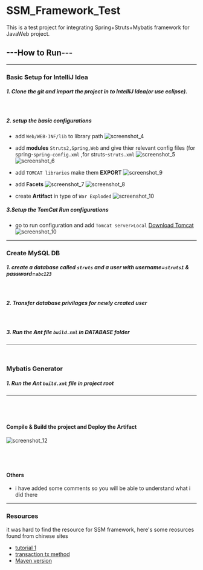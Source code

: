 # SSM_Framework_Test
This is a test project for integrating Spring+Struts+Mybatis framework for JavaWeb project. 

## ---How to Run---
------
### Basic Setup for IntelliJ Idea
##### 1. Clone the git and import the project in to IntelliJ Idea(or use eclipse).
&nbsp;
##### 2. setup the basic configurations
* add `Web/WEB-INF/lib` to library path
![screenshot_4](https://user-images.githubusercontent.com/18147085/33571605-90dc4516-d956-11e7-9c28-593adb3d0af4.jpg)

* add **modules** `Struts2,Spring,Web` and give thier relevant config files (for spring-`spring-config.xml` ,for struts-`struts.xml` 
![screenshot_5](https://user-images.githubusercontent.com/18147085/33571567-661e0e86-d956-11e7-911f-83a7a530c964.jpg)
    ![screenshot_6](https://user-images.githubusercontent.com/18147085/33571761-0fa383e6-d957-11e7-817e-464c3d536c17.jpg)

* add `TOMCAT libraries` make them **EXPORT**
 ![screenshot_9](https://user-images.githubusercontent.com/18147085/33571771-15b8faae-d957-11e7-9155-39aeefb10fce.jpg)

* add **Facets**
![screenshot_7](https://user-images.githubusercontent.com/18147085/33571763-1015c208-d957-11e7-86aa-67fe67e55c5c.jpg)
![screenshot_8](https://user-images.githubusercontent.com/18147085/33571766-12bd1e70-d957-11e7-96cd-391fa68d5578.jpg)

* create **Artifact** in type of `War Exploded`
![screenshot_10](https://user-images.githubusercontent.com/18147085/33571772-17089702-d957-11e7-885e-5bc054126ee7.jpg)


##### 3.Setup the TomCat Run configurations
* go to run configuration and add `Tomcat server>Local` 
[Download Tomcat](https://tomcat.apache.org/download-80.cgi)
![screenshot_10](https://user-images.githubusercontent.com/18147085/33572266-6db38bf6-d958-11e7-8557-05ba1acc2262.jpg)
------
### Create MySQL DB

##### 1. create a database called `struts` and a user with **username=`struts1` & password=`abc123`**
&nbsp;
##### 2. Transfer database privilages for newly created user
&nbsp;
##### 3. Run the Ant file `build.xml` in **DATABASE** folder
----
&nbsp;

### Mybatis Generator

##### 1. Run the Ant `build.xml` file in project root 
---
&nbsp;
---- 
#### Compile & Build the project and Deploy the Artifact
![screenshot_12](https://user-images.githubusercontent.com/18147085/33572759-e290dcde-d959-11e7-851f-3b521deb8564.jpg)

&nbsp;
-----
#### Others
* i have added some comments so you will be able to understand what i did there



---
### Resources
it was hard to find the resource for SSM framework, here's some reosurces found from chinese sites
* [tutorial 1]( http://blog.csdn.net/lk7688535/article/details/51243753)
* [transaction tx method](http://blog.csdn.net/u012964143/article/details/43761509)
* [Maven version](http://blog.csdn.net/AC_great/article/details/47614273)

